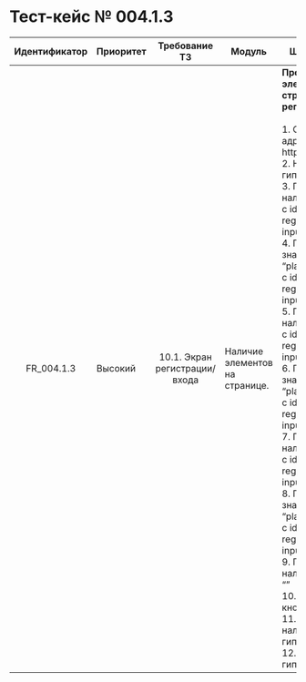 # Тест-кейс № 004.1.3

| Идентификатор | Приоритет | Требование ТЗ | Модуль | Шаги тест-кейса | Ожидаемый результат |
| :---: | ----- | :---: | ----- | ----- | ----- |
|   FR\_004.1.3 |   Высокий |   10.1. Экран регистрации/входа   |  Наличие элементов на странице. |   **Проверка наличия элементов на странице регистрации** <br><br> 1\. Открыть сайт по адресу: http://localhost:3000/ <br>2\. Нажать на гиперссылку с id “”. <br>3\. Проверить наличие поля ввода с id “test-registration-input_name”. <br>4\. Проверить значение атрибута “placeholder” у поля с id “test-registration-input_name”. <br>5\. Проверить наличие поля ввода с id “test-registration-input_login”. <br>6\. Проверить значение атрибута “placeholder” у поля с id “test-registration-input_login”. <br>7\. Проверить наличие поля ввода с id “test-registration-input_pass”. <br>8\. Проверить значение атрибута “placeholder” у поля с id “test-registration-input_pass”. <br>9\. Проверить наличие кнопки с id “” <br> 10\. Проверить текст кнопки с id “” <br>11\. Проверить наличие на сайте гиперссылки с id "". <br>12\. Проверить текст гиперссылки с id “”  |   Все элементы присутствуют на странице, и сама страница соответствует макету. <br><br> 2. Гиперссылка переносит на страницу регистрации. <br> 4\. Значение равно “Никнейм”. <br> 6\. Значение равно “Логин”. <br> 8\. Значение равно “Пароль”. <br>10\. Значение равно “Зарегистрироваться”. <br>12\. Значение равно "У меня есть аккаунт". |